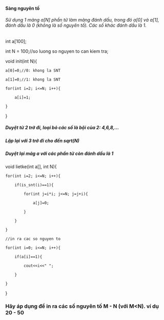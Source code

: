 #### Sàng nguyên tố
###### Sử dụng 1 mảng a[N] phần tử làm mảng đánh dấu, trong đó a[0] và a[1], đánh dấu là 0 (không là số nguyên tố). Các số khác đánh dấu là 1.
int a[100];

int N = 100;//so luong so nguyen to can kiem tra;

void init(int N){

    a[0]=0;//0: khong la SNT
    
    a[1]=0;//1: khong la SNT
    
    for(int i=2; i<=N; i++){
    
        a[i]=1;
        
    }
    
}

##### Duyệt từ 2 trở đi, loại bỏ các số là bội của 2: 4,6,8,...
##### Lặp lại với 3 trở đi cho đến sqrt(N)
##### Duyệt lại mảg a với các phần tử còn đánh dấu là 1
void lietke(int a[], int N){

    for(int i=2; i<=N; i++){
    
        if(is_snt(i)==1){
        
            for(int j=i*i; j<=N; j=j+i){
            
                a[j]=0;
                
            }
            
        }
        
    }
    
    //in ra cac so nguyen to
    
    for(int i=0; i<=N; i++){
    
        if(a[i]==1){
        
            cout<<i<<" ";
            
        }
        
    }
    
}

### Hãy áp dụng để in ra các số nguyên tố M - N (với M<N). ví dụ 20 - 50

